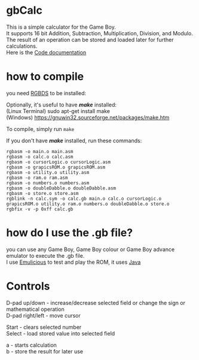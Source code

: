 # gbCalc
This is a simple calculator for the Game Boy.  
It supports 16 bit Addition, Subtraction, Multiplication, Division, and Modulo.  
The result of an operation can be stored and loaded later for further calculations.  
Here is the [Code documentation](https://github.com/RLH-2110/gbCalc/wiki#gbcalc-overview)

# how to compile

you need [RGBDS](https://rgbds.gbdev.io/install/) to be installed:  
  
Optionally, it's useful to have ***make*** installed:  
(Linux Terminal) sudo apt-get install make  
(Windows) https://gnuwin32.sourceforge.net/packages/make.htm  
  
To compile, simply run `make`  
  
If you don't have ***make*** installed, run these commands:  
```
rgbasm -o main.o main.asm
rgbasm -o calc.o calc.asm
rgbasm -o cursorLogic.o cursorLogic.asm
rgbasm -o grapicsROM.o grapicsROM.asm
rgbasm -o utility.o utility.asm
rgbasm -o ram.o ram.asm
rgbasm -o numbers.o numbers.asm
rgbasm -o doubleDabble.o doubleDabble.asm
rgbasm -o store.o store.asm
rgblink -n calc.sym -o calc.gb main.o calc.o cursorLogic.o grapicsROM.o utility.o ram.o numbers.o doubleDabble.o store.o
rgbfix -v -p 0xff calc.gb
```

# how do I use the .gb file?

you can use any Game Boy, Game Boy colour or Game Boy advance emulator to execute the .gb file.  
I use [Emulicious](https://emulicious.net/downloads/) to test and play the ROM, it uses [Java](https://www.java.com/en/download/)

# Controls

D-pad up/down - increase/decrease selected field or change the sign or mathematical operation  
D-pad right/left - move cursor  
  
Start - clears selected number  
Select - load stored value into selected field  
  
a - starts calculation  
b - store the result for later use  

